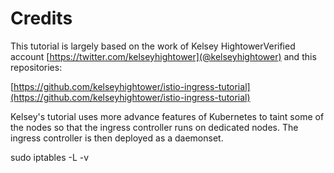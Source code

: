 # Credits

This tutorial is largely based on the work of Kelsey HightowerVerified account [https://twitter.com/kelseyhightower](@kelseyhightower) and this repositories:

[https://github.com/kelseyhightower/istio-ingress-tutorial](https://github.com/kelseyhightower/istio-ingress-tutorial)

Kelsey's tutorial uses more advance features of Kubernetes to taint some of the nodes so that the ingress controller runs on dedicated nodes.  The ingress controller is then deployed as a daemonset.


sudo iptables -L -v
